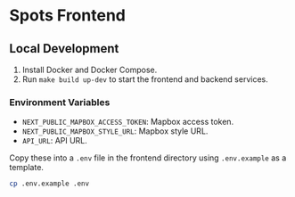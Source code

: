 # Spots Frontend

## Local Development

1. Install Docker and Docker Compose.
2. Run `make build up-dev` to start the frontend and backend services.

### Environment Variables

- `NEXT_PUBLIC_MAPBOX_ACCESS_TOKEN`: Mapbox access token.
- `NEXT_PUBLIC_MAPBOX_STYLE_URL`: Mapbox style URL.
- `API_URL`: API URL.

Copy these into a `.env` file in the frontend directory using `.env.example` as a template.

```bash
cp .env.example .env
```